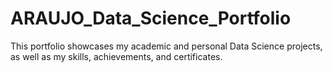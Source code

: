 # ARAUJO_Data_Science_Portfolio
 This portfolio showcases my academic and personal Data Science projects, as well as my skills, achievements, and certificates.
